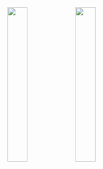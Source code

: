 

<img src="https://user-images.githubusercontent.com/62179996/115876595-28047e00-a464-11eb-8d60-c674acda411e.jpg" width="30%" align="left"/>
<img src="https://user-images.githubusercontent.com/62179996/115876072-82510f00-a463-11eb-8b01-bb3c8457cdd7.jpg" width="30%" align="left"/>

